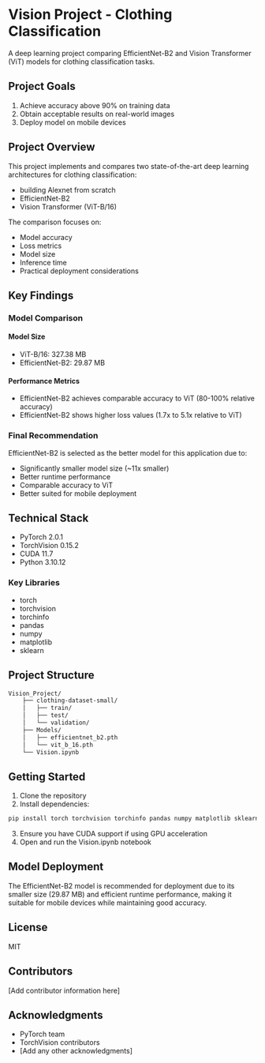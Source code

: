 # Vision Project - Clothing Classification

A deep learning project comparing EfficientNet-B2 and Vision Transformer (ViT) models for clothing classification tasks.

## Project Goals

1. Achieve accuracy above 90% on training data
2. Obtain acceptable results on real-world images
3. Deploy model on mobile devices

## Project Overview

This project implements and compares two state-of-the-art deep learning architectures for clothing classification:
- building Alexnet from scratch
- EfficientNet-B2
- Vision Transformer (ViT-B/16)

The comparison focuses on:
- Model accuracy
- Loss metrics
- Model size
- Inference time
- Practical deployment considerations

## Key Findings

### Model Comparison

#### Model Size
- ViT-B/16: 327.38 MB
- EfficientNet-B2: 29.87 MB

#### Performance Metrics
- EfficientNet-B2 achieves comparable accuracy to ViT (80-100% relative accuracy)
- EfficientNet-B2 shows higher loss values (1.7x to 5.1x relative to ViT)

### Final Recommendation

EfficientNet-B2 is selected as the better model for this application due to:
- Significantly smaller model size (~11x smaller)
- Better runtime performance
- Comparable accuracy to ViT
- Better suited for mobile deployment

## Technical Stack

- PyTorch 2.0.1
- TorchVision 0.15.2
- CUDA 11.7
- Python 3.10.12

### Key Libraries
- torch
- torchvision
- torchinfo
- pandas
- numpy
- matplotlib
- sklearn

## Project Structure
```bash
Vision_Project/
    ├── clothing-dataset-small/
    │   ├── train/
    │   ├── test/
    │   └── validation/
    ├── Models/
    │   ├── efficientnet_b2.pth
    │   └── vit_b_16.pth
    └── Vision.ipynb
```

## Getting Started

1. Clone the repository
2. Install dependencies:
```bash
pip install torch torchvision torchinfo pandas numpy matplotlib sklearn
```
3. Ensure you have CUDA support if using GPU acceleration
4. Open and run the Vision.ipynb notebook

## Model Deployment

The EfficientNet-B2 model is recommended for deployment due to its smaller size (29.87 MB) and efficient runtime performance, making it suitable for mobile devices while maintaining good accuracy.

## License

MIT

## Contributors

[Add contributor information here]

## Acknowledgments

- PyTorch team
- TorchVision contributors
- [Add any other acknowledgments]

